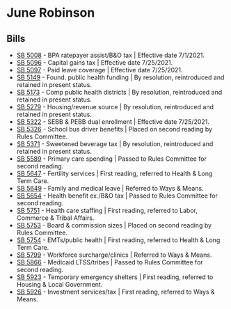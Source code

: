 # June Robinson
## Bills
* [SB 5008](/bill/2021-22/sb/5008/) - BPA ratepayer assist/B&O tax | Effective date 7/1/2021.
* [SB 5096](/bill/2021-22/sb/5096/) - Capital gains tax | Effective date 7/25/2021.
* [SB 5097](/bill/2021-22/sb/5097/) - Paid leave coverage | Effective date 7/25/2021.
* [SB 5149](/bill/2021-22/sb/5149/) - Found. public health funding | By resolution, reintroduced and retained in present status.
* [SB 5173](/bill/2021-22/sb/5173/) - Comp public health districts | By resolution, reintroduced and retained in present status.
* [SB 5279](/bill/2021-22/sb/5279/) - Housing/revenue source | By resolution, reintroduced and retained in present status.
* [SB 5322](/bill/2021-22/sb/5322/) - SEBB & PEBB dual enrollment | Effective date 7/25/2021.
* [SB 5326](/bill/2021-22/sb/5326/) - School bus driver benefits | Placed on second reading by Rules Committee.
* [SB 5371](/bill/2021-22/sb/5371/) - Sweetened beverage tax | By resolution, reintroduced and retained in present status.
* [SB 5589](/bill/2021-22/sb/5589/) - Primary care spending | Passed to Rules Committee for second reading.
* [SB 5647](/bill/2021-22/sb/5647/) - Fertility services | First reading, referred to Health & Long Term Care.
* [SB 5649](/bill/2021-22/sb/5649/) - Family and medical leave | Referred to Ways & Means.
* [SB 5654](/bill/2021-22/sb/5654/) - Health benefit ex./B&O tax | Passed to Rules Committee for second reading.
* [SB 5751](/bill/2021-22/sb/5751/) - Health care staffing | First reading, referred to Labor, Commerce & Tribal Affairs.
* [SB 5753](/bill/2021-22/sb/5753/) - Board & commission sizes | Placed on second reading by Rules Committee.
* [SB 5754](/bill/2021-22/sb/5754/) - EMTs/public health | First reading, referred to Health & Long Term Care.
* [SB 5799](/bill/2021-22/sb/5799/) - Workforce surcharge/clinics | Referred to Ways & Means.
* [SB 5866](/bill/2021-22/sb/5866/) - Medicaid LTSS/tribes | Passed to Rules Committee for second reading.
* [SB 5923](/bill/2021-22/sb/5923/) - Temporary emergency shelters | First reading, referred to Housing & Local Government.
* [SB 5926](/bill/2021-22/sb/5926/) - Investment services/tax | First reading, referred to Ways & Means.
